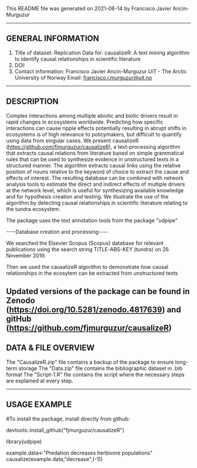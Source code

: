 This README file was generated on 2021-06-14 by Francisco Javier Ancin-Murguzur

---------------------
GENERAL INFORMATION
---------------------

1. Title of dataset: Replication Data for: causalizeR: A text mining algorithm to identify causal relationships in scientific literature
2. DOI: 
3. Contact information:
	Francisco Javier Ancin-Murguzur
	UiT - The Arctic University of Norway
	Email: francisco.j.murguzur@uit.no

---------------------------
DESCRIPTION
---------------------------
Complex interactions among multiple abiotic and biotic drivers result in rapid changes in ecosystems worldwide. Predicting how specific interactions can cause ripple effects potentially resulting in abrupt shifts in ecosystems is of high relevance to policymakers, but difficult to quantify using data from singular cases. We present causalizeR (https://github.com/fjmurguzur/causalizeR), a text-processing algorithm that extracts causal relations from literature based on simple grammatical rules that can be used to synthesize evidence in unstructured texts in a structured manner. The algorithm extracts causal links using the relative position of nouns relative to the keyword of choice to extract the cause and effects of interest. The resulting database can be combined with network analysis tools to estimate the direct and indirect effects of multiple drivers at the network level, which is useful for synthesizing available knowledge and for hypothesis creation and testing. We illustrate the use of the algorithm by detecting causal relationships in scientific literature relating to the tundra ecosystem.

The package uses the text annotation tools from the package "udpipe"

----Database creation and processing----

We searched the Elsevier Scopus (Scopus) database for relevant publications using the search string TITLE-ABS-KEY (tundra) on 26 November 2019. 

Then we used the causalizeR algorithm to demonstrate how causal relationships in the ecosytem can be extracted from unstructured texts

Updated versions of the package can be found in Zenodo (https://doi.org/10.5281/zenodo.4817639) and gitHub (https://github.com/fjmurguzur/causalizeR)
---------------------
DATA & FILE OVERVIEW
---------------------

The "CausalizeR.zip" file contains a backup of the package to ensure long-term storage
The "Data.zip" file contains the bibliographic dataset in .bib format
The "Script-1.R" file contains the script where the necessary steps are explained at every step.

--------------
USAGE EXAMPLE
--------------

#To install the package, install directly from github:

devtools::install_github("fjmurguzur/causalizeR")

library(udpipe)

example.data<-"Predation decreases herbivore populations"
causalize(example.data,"decrease",(-1))
